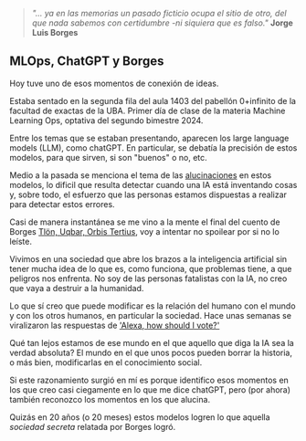 [title]: <> (Tlön, Uqbar, ChatGPT)
[category]: <> (ia)
[date]: <> (2024/10/08)

> _"... ya en las memorias un pasado ficticio ocupa el sitio de otro, del que nada sabemos con certidumbre -ni siquiera que es falso."_ **Jorge Luis Borges**

## MLOps, ChatGPT y Borges

Hoy tuve uno de esos momentos de conexión de ideas.

Estaba sentado en la segunda fila del aula 1403 del pabellón 0+infinito de la facultad de exactas de la UBA. Primer día de clase de la materia Machine Learning Ops, optativa del segundo bimestre 2024.

Entre los temas que se estaban presentando, aparecen los large language models (LLM), como chatGPT. En particular, se debatía la precisión de estos modelos, para que sirven, si son "buenos" o no, etc.

Medio a la pasada se menciona el tema de las [alucinaciones](<https://es.wikipedia.org/wiki/Alucinaci%C3%B3n_(inteligencia_artificial)>) en estos modelos, lo dificil que resulta detectar cuando una IA está inventando cosas y, sobre todo, el esfuerzo que las personas estamos dispuestas a realizar para detectar estos errores.

Casi de manera instantánea se me vino a la mente el final del cuento de Borges [Tlön, Uqbar, Orbis Tertius](https://tlon.unal.edu.co/files/tlon_texto.pdf), voy a intentar no spoilear por si no lo leíste.

Vivimos en una sociedad que abre los brazos a la inteligencia artificial sin tener mucha idea de lo que es, como funciona, que problemas tiene, a que peligros nos enfrenta. No soy de las personas fatalistas con la IA, no creo que vaya a destruir a la humanidad.

Lo que sí creo que puede modificar es la relación del humano con el mundo y con los otros humanos, en particular la sociedad. Hace unas semanas se viralizaron las respuestas de ['Alexa, how should I vote?'](https://www.theguardian.com/us-news/article/2024/sep/06/amazon-alexa-kamala-harris-support)

Qué tan lejos estamos de ese mundo en el que aquello que diga la IA sea la verdad absoluta? El mundo en el que unos pocos pueden borrar la historia, o más bien, modificarlas en el conocimiento social.

Si este razonamiento surgió en mí es porque identifico esos momentos en los que creo casi ciegamente en lo que me dice chatGPT, pero (por ahora) también reconozco los momentos en los que alucina.

Quizás en 20 años (o 20 meses) estos modelos logren lo que aquella _sociedad secreta_ relatada por Borges logró.
